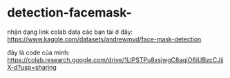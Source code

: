 # detection-facemask-
nhận dạng
link colab
data các bạn tải ở đây:
https://www.kaggle.com/datasets/andrewmvd/face-mask-detection


đây là code của mình:
https://colab.research.google.com/drive/1LlPSTPu8xsjwgC8aqiO6iUBzcCJjjX-d?usp=sharing

